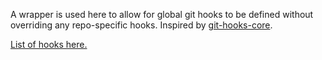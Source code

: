 A wrapper is used here to allow for global git hooks to be defined without overriding any repo-specific hooks. Inspired by [git-hooks-core](https://github.com/pivotal-cf/git-hooks-core).

[List of hooks here.](https://git-scm.com/docs/githooks)
